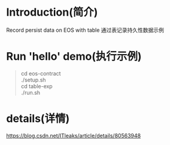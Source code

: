 # Introduction(简介)
Record persist data on EOS with table
通过表记录持久性数据示例

# Run 'hello' demo(执行示例)
>cd eos-contract<br>
>./setup.sh<br>
>cd table-exp<br>
>./run.sh

# details(详情)
<a href="https://blog.csdn.net/ITleaks/article/details/80563948">
https://blog.csdn.net/ITleaks/article/details/80563948
</a>